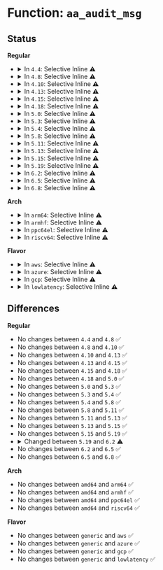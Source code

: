 # Function: <code>aa_audit_msg</code>

## Status
<b>Regular</b>
<ul>
<li>
<details>
<summary>In <code>4.4</code>: Selective Inline ⚠️</summary>

```c
void aa_audit_msg(int type, struct common_audit_data *sa, void (*cb)(struct audit_buffer *, void *));
```

**Collision:** Unique Global

**Inline:** Selective

**Transformation:** False

**Instances:**

```
In security/apparmor/audit.c (ffffffff81376bf0)
Location: security/apparmor/audit.c:109
Inline: True
Inline callers:
  - security/apparmor/audit.c:aa_audit
Direct callers:
  - security/apparmor/lib.c:aa_info_message
  - security/apparmor/lib.c:aa_check_perms
  - security/apparmor/lib.c:aa_check_perms
  - security/apparmor/policy.c:audit_policy
  - security/apparmor/lsm.c:apparmor_setprocattr
```
**Symbols:**

```
ffffffff81376bf0-ffffffff81376c14: aa_audit_msg (STB_GLOBAL)
```
</details>
</li>
<li>
<details>
<summary>In <code>4.8</code>: Selective Inline ⚠️</summary>

```c
void aa_audit_msg(int type, struct common_audit_data *sa, void (*cb)(struct audit_buffer *, void *));
```

**Collision:** Unique Global

**Inline:** Selective

**Transformation:** False

**Instances:**

```
In security/apparmor/audit.c (ffffffff813af725)
Location: security/apparmor/audit.c:109
Inline: True
Inline callers:
  - security/apparmor/audit.c:aa_audit
Direct callers:
  - security/apparmor/lib.c:aa_check_perms
  - security/apparmor/lib.c:aa_check_perms
  - security/apparmor/lib.c:aa_info_message
  - security/apparmor/policy.c:audit_policy
  - security/apparmor/lsm.c:apparmor_setprocattr
```
**Symbols:**

```
ffffffff813af6b0-ffffffff813af6d4: aa_audit_msg (STB_GLOBAL)
```
</details>
</li>
<li>
<details>
<summary>In <code>4.10</code>: Selective Inline ⚠️</summary>

```c
void aa_audit_msg(int type, struct common_audit_data *sa, void (*cb)(struct audit_buffer *, void *));
```

**Collision:** Unique Global

**Inline:** Selective

**Transformation:** False

**Instances:**

```
In security/apparmor/audit.c (ffffffff813c68a5)
Location: security/apparmor/audit.c:109
Inline: True
Inline callers:
  - security/apparmor/audit.c:aa_audit
Direct callers:
  - security/apparmor/lib.c:aa_check_perms
  - security/apparmor/lib.c:aa_check_perms
  - security/apparmor/lib.c:aa_info_message
  - security/apparmor/policy.c:audit_policy
  - security/apparmor/lsm.c:apparmor_setprocattr
```
**Symbols:**

```
ffffffff813c6830-ffffffff813c6854: aa_audit_msg (STB_GLOBAL)
```
</details>
</li>
<li>
<details>
<summary>In <code>4.13</code>: Selective Inline ⚠️</summary>

```c
void aa_audit_msg(int type, struct common_audit_data *sa, void (*cb)(struct audit_buffer *, void *));
```

**Collision:** Unique Global

**Inline:** Selective

**Transformation:** False

**Instances:**

```
In security/apparmor/audit.c (ffffffff813dc72c)
Location: security/apparmor/audit.c:111
Inline: True
Inline callers:
  - security/apparmor/audit.c:aa_audit
Direct callers:
  - security/apparmor/lib.c:aa_check_perms
  - security/apparmor/lib.c:aa_check_perms
  - security/apparmor/lib.c:aa_info_message
  - security/apparmor/policy.c:audit_policy
  - security/apparmor/lsm.c:apparmor_setprocattr
```
**Symbols:**

```
ffffffff813dc6c0-ffffffff813dc6e4: aa_audit_msg (STB_GLOBAL)
```
</details>
</li>
<li>
<details>
<summary>In <code>4.15</code>: Selective Inline ⚠️</summary>

```c
void aa_audit_msg(int type, struct common_audit_data *sa, void (*cb)(struct audit_buffer *, void *));
```

**Collision:** Unique Global

**Inline:** Selective

**Transformation:** False

**Instances:**

```
In security/apparmor/audit.c (ffffffff8140319c)
Location: security/apparmor/audit.c:111
Inline: True
Inline callers:
  - security/apparmor/audit.c:aa_audit
Direct callers:
  - security/apparmor/lib.c:aa_check_perms
  - security/apparmor/lib.c:aa_check_perms
  - security/apparmor/lib.c:aa_info_message
  - security/apparmor/policy.c:audit_policy
  - security/apparmor/lsm.c:apparmor_setprocattr
```
**Symbols:**

```
ffffffff81403130-ffffffff81403154: aa_audit_msg (STB_GLOBAL)
```
</details>
</li>
<li>
<details>
<summary>In <code>4.18</code>: Selective Inline ⚠️</summary>

```c
void aa_audit_msg(int type, struct common_audit_data *sa, void (*cb)(struct audit_buffer *, void *));
```

**Collision:** Unique Global

**Inline:** Selective

**Transformation:** False

**Instances:**

```
In security/apparmor/audit.c (ffffffff8143415a)
Location: security/apparmor/audit.c:111
Inline: True
Inline callers:
  - security/apparmor/audit.c:aa_audit
Direct callers:
  - security/apparmor/lib.c:aa_check_perms
  - security/apparmor/lib.c:aa_check_perms
  - security/apparmor/lib.c:aa_info_message
  - security/apparmor/policy.c:audit_policy
  - security/apparmor/lsm.c:apparmor_setprocattr
```
**Symbols:**

```
ffffffff814340e0-ffffffff81434104: aa_audit_msg (STB_GLOBAL)
```
</details>
</li>
<li>
<details>
<summary>In <code>5.0</code>: Selective Inline ⚠️</summary>

```c
void aa_audit_msg(int type, struct common_audit_data *sa, void (*cb)(struct audit_buffer *, void *));
```

**Collision:** Unique Global

**Inline:** Selective

**Transformation:** False

**Instances:**

```
In security/apparmor/audit.c (ffffffff81450e5a)
Location: security/apparmor/audit.c:111
Inline: True
Inline callers:
  - security/apparmor/audit.c:aa_audit
Direct callers:
  - security/apparmor/lib.c:aa_check_perms
  - security/apparmor/lib.c:aa_check_perms
  - security/apparmor/lib.c:aa_info_message
  - security/apparmor/policy.c:audit_policy
  - security/apparmor/lsm.c:apparmor_setprocattr
```
**Symbols:**

```
ffffffff81450de0-ffffffff81450e04: aa_audit_msg (STB_GLOBAL)
```
</details>
</li>
<li>
<details>
<summary>In <code>5.3</code>: Selective Inline ⚠️</summary>

```c
void aa_audit_msg(int type, struct common_audit_data *sa, void (*cb)(struct audit_buffer *, void *));
```

**Collision:** Unique Global

**Inline:** Selective

**Transformation:** False

**Instances:**

```
In security/apparmor/audit.c (ffffffff8147e91a)
Location: security/apparmor/audit.c:107
Inline: True
Inline callers:
  - security/apparmor/audit.c:aa_audit
Direct callers:
  - security/apparmor/lib.c:aa_check_perms
  - security/apparmor/lib.c:aa_check_perms
  - security/apparmor/lib.c:aa_info_message
  - security/apparmor/policy.c:audit_policy
  - security/apparmor/lsm.c:apparmor_setprocattr
```
**Symbols:**

```
ffffffff8147e8a0-ffffffff8147e8c5: aa_audit_msg (STB_GLOBAL)
```
</details>
</li>
<li>
<details>
<summary>In <code>5.4</code>: Selective Inline ⚠️</summary>

```c
void aa_audit_msg(int type, struct common_audit_data *sa, void (*cb)(struct audit_buffer *, void *));
```

**Collision:** Unique Global

**Inline:** Selective

**Transformation:** False

**Instances:**

```
In security/apparmor/audit.c (ffffffff8149861a)
Location: security/apparmor/audit.c:107
Inline: True
Inline callers:
  - security/apparmor/audit.c:aa_audit
Direct callers:
  - security/apparmor/lib.c:aa_check_perms
  - security/apparmor/lib.c:aa_check_perms
  - security/apparmor/lib.c:aa_info_message
  - security/apparmor/policy.c:audit_policy
  - security/apparmor/lsm.c:apparmor_setprocattr
```
**Symbols:**

```
ffffffff814985a0-ffffffff814985c5: aa_audit_msg (STB_GLOBAL)
```
</details>
</li>
<li>
<details>
<summary>In <code>5.8</code>: Selective Inline ⚠️</summary>

```c
void aa_audit_msg(int type, struct common_audit_data *sa, void (*cb)(struct audit_buffer *, void *));
```

**Collision:** Unique Global

**Inline:** Selective

**Transformation:** False

**Instances:**

```
In security/apparmor/audit.c (ffffffff814f07ca)
Location: security/apparmor/audit.c:107
Inline: True
Inline callers:
  - security/apparmor/audit.c:aa_audit
Direct callers:
  - security/apparmor/lib.c:aa_check_perms
  - security/apparmor/lib.c:aa_check_perms
  - security/apparmor/lib.c:aa_info_message
  - security/apparmor/policy.c:audit_policy
  - security/apparmor/lsm.c:apparmor_setprocattr
```
**Symbols:**

```
ffffffff814f0750-ffffffff814f0775: aa_audit_msg (STB_GLOBAL)
```
</details>
</li>
<li>
<details>
<summary>In <code>5.11</code>: Selective Inline ⚠️</summary>

```c
void aa_audit_msg(int type, struct common_audit_data *sa, void (*cb)(struct audit_buffer *, void *));
```

**Collision:** Unique Global

**Inline:** Selective

**Transformation:** False

**Instances:**

```
In security/apparmor/audit.c (ffffffff8150da5a)
Location: security/apparmor/audit.c:105
Inline: True
Inline callers:
  - security/apparmor/audit.c:aa_audit
Direct callers:
  - security/apparmor/lib.c:aa_check_perms
  - security/apparmor/lib.c:aa_check_perms
  - security/apparmor/lib.c:aa_info_message
  - security/apparmor/policy.c:audit_policy
  - security/apparmor/lsm.c:apparmor_setprocattr
```
**Symbols:**

```
ffffffff8150d9e0-ffffffff8150da05: aa_audit_msg (STB_GLOBAL)
```
</details>
</li>
<li>
<details>
<summary>In <code>5.13</code>: Selective Inline ⚠️</summary>

```c
void aa_audit_msg(int type, struct common_audit_data *sa, void (*cb)(struct audit_buffer *, void *));
```

**Collision:** Unique Global

**Inline:** Selective

**Transformation:** False

**Instances:**

```
In security/apparmor/audit.c (ffffffff8151446f)
Location: security/apparmor/audit.c:105
Inline: True
Inline callers:
  - security/apparmor/audit.c:aa_audit
Direct callers:
  - security/apparmor/lib.c:aa_check_perms
  - security/apparmor/lib.c:aa_check_perms
  - security/apparmor/lib.c:aa_info_message
  - security/apparmor/policy.c:audit_policy
  - security/apparmor/lsm.c:apparmor_setprocattr
```
**Symbols:**

```
ffffffff815143f0-ffffffff81514415: aa_audit_msg (STB_GLOBAL)
```
</details>
</li>
<li>
<details>
<summary>In <code>5.15</code>: Selective Inline ⚠️</summary>

```c
void aa_audit_msg(int type, struct common_audit_data *sa, void (*cb)(struct audit_buffer *, void *));
```

**Collision:** Unique Global

**Inline:** Selective

**Transformation:** False

**Instances:**

```
In security/apparmor/audit.c (ffffffff8157232f)
Location: security/apparmor/audit.c:105
Inline: True
Inline callers:
  - security/apparmor/audit.c:aa_audit
Direct callers:
  - security/apparmor/lib.c:aa_check_perms
  - security/apparmor/lib.c:aa_check_perms
  - security/apparmor/lib.c:aa_info_message
  - security/apparmor/policy.c:audit_policy
  - security/apparmor/lsm.c:apparmor_setprocattr
```
**Symbols:**

```
ffffffff815722b0-ffffffff815722d5: aa_audit_msg (STB_GLOBAL)
```
</details>
</li>
<li>
<details>
<summary>In <code>5.19</code>: Selective Inline ⚠️</summary>

```c
void aa_audit_msg(int type, struct common_audit_data *sa, void (*cb)(struct audit_buffer *, void *));
```

**Collision:** Unique Global

**Inline:** Selective

**Transformation:** False

**Instances:**

```
In security/apparmor/audit.c (ffffffff8160f215)
Location: security/apparmor/audit.c:148
Inline: True
Inline callers:
  - security/apparmor/audit.c:aa_audit
Direct callers:
  - security/apparmor/lib.c:aa_check_perms
  - security/apparmor/lib.c:aa_check_perms
  - security/apparmor/lib.c:aa_info_message
  - security/apparmor/policy.c:audit_policy
  - security/apparmor/lsm.c:apparmor_setprocattr
```
**Symbols:**

```
ffffffff8160f190-ffffffff8160f1c1: aa_audit_msg (STB_GLOBAL)
```
</details>
</li>
<li>
<details>
<summary>In <code>6.2</code>: Selective Inline ⚠️</summary>

```c
void aa_audit_msg(int type, struct apparmor_audit_data *ad, void (*cb)(struct audit_buffer *, void *));
```

**Collision:** Unique Global

**Inline:** Selective

**Transformation:** False

**Instances:**

```
In security/apparmor/audit.c (ffffffff816c15aa)
Location: security/apparmor/audit.c:148
Inline: True
Inline callers:
  - security/apparmor/audit.c:aa_audit
Direct callers:
  - security/apparmor/lib.c:aa_check_perms
  - security/apparmor/lib.c:aa_check_perms
  - security/apparmor/lib.c:aa_info_message
  - security/apparmor/policy.c:audit_policy
  - security/apparmor/lsm.c:apparmor_setprocattr
```
**Symbols:**

```
ffffffff816c1520-ffffffff816c1548: aa_audit_msg (STB_GLOBAL)
```
</details>
</li>
<li>
<details>
<summary>In <code>6.5</code>: Selective Inline ⚠️</summary>

```c
void aa_audit_msg(int type, struct apparmor_audit_data *ad, void (*cb)(struct audit_buffer *, void *));
```

**Collision:** Unique Global

**Inline:** Selective

**Transformation:** False

**Instances:**

```
In security/apparmor/audit.c (ffffffff816fa1ca)
Location: security/apparmor/audit.c:148
Inline: True
Inline callers:
  - security/apparmor/audit.c:aa_audit
Direct callers:
  - security/apparmor/lib.c:aa_check_perms
  - security/apparmor/lib.c:aa_check_perms
  - security/apparmor/lib.c:aa_info_message
  - security/apparmor/policy.c:audit_policy
  - security/apparmor/lsm.c:apparmor_setprocattr
```
**Symbols:**

```
ffffffff816fa140-ffffffff816fa168: aa_audit_msg (STB_GLOBAL)
```
</details>
</li>
<li>
<details>
<summary>In <code>6.8</code>: Selective Inline ⚠️</summary>

```c
void aa_audit_msg(int type, struct apparmor_audit_data *ad, void (*cb)(struct audit_buffer *, void *));
```

**Collision:** Unique Global

**Inline:** Selective

**Transformation:** False

**Instances:**

```
In security/apparmor/audit.c (ffffffff81736f6e)
Location: security/apparmor/audit.c:148
Inline: True
Inline callers:
  - security/apparmor/audit.c:aa_audit
Direct callers:
  - security/apparmor/lib.c:aa_check_perms
  - security/apparmor/lib.c:aa_check_perms
  - security/apparmor/lib.c:aa_info_message
  - security/apparmor/policy.c:audit_policy
  - security/apparmor/lsm.c:do_setattr
```
**Symbols:**

```
ffffffff81736ee0-ffffffff81736f08: aa_audit_msg (STB_GLOBAL)
```
</details>
</li>
</ul>
<b>Arch</b>
<ul>
<li>
<details>
<summary>In <code>arm64</code>: Selective Inline ⚠️</summary>

```c
void aa_audit_msg(int type, struct common_audit_data *sa, void (*cb)(struct audit_buffer *, void *));
```

**Collision:** Unique Global

**Inline:** Selective

**Transformation:** False

**Instances:**

```
In security/apparmor/audit.c (ffff80001058e1c8)
Location: security/apparmor/audit.c:107
Inline: True
Inline callers:
  - security/apparmor/audit.c:aa_audit
Direct callers:
  - security/apparmor/lib.c:aa_check_perms
  - security/apparmor/lib.c:aa_check_perms
  - security/apparmor/lib.c:aa_info_message
  - security/apparmor/policy.c:audit_policy
  - security/apparmor/lsm.c:apparmor_setprocattr
```
**Symbols:**

```
ffff80001058e108-ffff80001058e158: aa_audit_msg (STB_GLOBAL)
```
</details>
</li>
<li>
<details>
<summary>In <code>armhf</code>: Selective Inline ⚠️</summary>

```c
void aa_audit_msg(int type, struct common_audit_data *sa, void (*cb)(struct audit_buffer *, void *));
```

**Collision:** Unique Global

**Inline:** Selective

**Transformation:** False

**Instances:**

```
In security/apparmor/audit.c (c073f068)
Location: security/apparmor/audit.c:107
Inline: True
Inline callers:
  - security/apparmor/audit.c:aa_audit
Direct callers:
  - security/apparmor/lib.c:aa_check_perms
  - security/apparmor/lib.c:aa_check_perms
  - security/apparmor/lib.c:aa_info_message
  - security/apparmor/policy.c:audit_policy
  - security/apparmor/lsm.c:apparmor_setprocattr
```
**Symbols:**

```
c073efc4-c073eff8: aa_audit_msg (STB_GLOBAL)
```
</details>
</li>
<li>
<details>
<summary>In <code>ppc64el</code>: Selective Inline ⚠️</summary>

```c
void aa_audit_msg(int type, struct common_audit_data *sa, void (*cb)(struct audit_buffer *, void *));
```

**Collision:** Unique Global

**Inline:** Selective

**Transformation:** False

**Instances:**

```
In security/apparmor/audit.c (c000000000700c4c)
Location: security/apparmor/audit.c:107
Inline: True
Inline callers:
  - security/apparmor/audit.c:aa_audit
Direct callers:
  - security/apparmor/lib.c:aa_check_perms
  - security/apparmor/lib.c:aa_check_perms
  - security/apparmor/lib.c:aa_info_message
  - security/apparmor/policy.c:audit_policy
  - security/apparmor/lsm.c:apparmor_setprocattr
```
**Symbols:**

```
c000000000700b70-c000000000700bc0: aa_audit_msg (STB_GLOBAL)
```
</details>
</li>
<li>
<details>
<summary>In <code>riscv64</code>: Selective Inline ⚠️</summary>

```c
void aa_audit_msg(int type, struct common_audit_data *sa, void (*cb)(struct audit_buffer *, void *));
```

**Collision:** Unique Global

**Inline:** Selective

**Transformation:** False

**Instances:**

```
In security/apparmor/audit.c (ffffffe0003dc220)
Location: security/apparmor/audit.c:107
Inline: True
Inline callers:
  - security/apparmor/audit.c:aa_audit
Direct callers:
  - security/apparmor/lib.c:aa_check_perms
  - security/apparmor/lib.c:aa_check_perms
  - security/apparmor/lib.c:aa_info_message
  - security/apparmor/policy.c:audit_policy
  - security/apparmor/lsm.c:apparmor_setprocattr
```
**Symbols:**

```
ffffffe0003dc17a-ffffffe0003dc1c0: aa_audit_msg (STB_GLOBAL)
```
</details>
</li>
</ul>
<b>Flavor</b>
<ul>
<li>
<details>
<summary>In <code>aws</code>: Selective Inline ⚠️</summary>

```c
void aa_audit_msg(int type, struct common_audit_data *sa, void (*cb)(struct audit_buffer *, void *));
```

**Collision:** Unique Global

**Inline:** Selective

**Transformation:** False

**Instances:**

```
In security/apparmor/audit.c (ffffffff81490bfa)
Location: security/apparmor/audit.c:107
Inline: True
Inline callers:
  - security/apparmor/audit.c:aa_audit
Direct callers:
  - security/apparmor/lib.c:aa_check_perms
  - security/apparmor/lib.c:aa_check_perms
  - security/apparmor/lib.c:aa_info_message
  - security/apparmor/policy.c:audit_policy
  - security/apparmor/lsm.c:apparmor_setprocattr
```
**Symbols:**

```
ffffffff81490b80-ffffffff81490ba5: aa_audit_msg (STB_GLOBAL)
```
</details>
</li>
<li>
<details>
<summary>In <code>azure</code>: Selective Inline ⚠️</summary>

```c
void aa_audit_msg(int type, struct common_audit_data *sa, void (*cb)(struct audit_buffer *, void *));
```

**Collision:** Unique Global

**Inline:** Selective

**Transformation:** False

**Instances:**

```
In security/apparmor/audit.c (ffffffff8148161a)
Location: security/apparmor/audit.c:107
Inline: True
Inline callers:
  - security/apparmor/audit.c:aa_audit
Direct callers:
  - security/apparmor/lib.c:aa_check_perms
  - security/apparmor/lib.c:aa_check_perms
  - security/apparmor/lib.c:aa_info_message
  - security/apparmor/policy.c:audit_policy
  - security/apparmor/lsm.c:apparmor_setprocattr
```
**Symbols:**

```
ffffffff814815a0-ffffffff814815c5: aa_audit_msg (STB_GLOBAL)
```
</details>
</li>
<li>
<details>
<summary>In <code>gcp</code>: Selective Inline ⚠️</summary>

```c
void aa_audit_msg(int type, struct common_audit_data *sa, void (*cb)(struct audit_buffer *, void *));
```

**Collision:** Unique Global

**Inline:** Selective

**Transformation:** False

**Instances:**

```
In security/apparmor/audit.c (ffffffff8148cc9a)
Location: security/apparmor/audit.c:107
Inline: True
Inline callers:
  - security/apparmor/audit.c:aa_audit
Direct callers:
  - security/apparmor/lib.c:aa_check_perms
  - security/apparmor/lib.c:aa_check_perms
  - security/apparmor/lib.c:aa_info_message
  - security/apparmor/policy.c:audit_policy
  - security/apparmor/lsm.c:apparmor_setprocattr
```
**Symbols:**

```
ffffffff8148cc20-ffffffff8148cc45: aa_audit_msg (STB_GLOBAL)
```
</details>
</li>
<li>
<details>
<summary>In <code>lowlatency</code>: Selective Inline ⚠️</summary>

```c
void aa_audit_msg(int type, struct common_audit_data *sa, void (*cb)(struct audit_buffer *, void *));
```

**Collision:** Unique Global

**Inline:** Selective

**Transformation:** False

**Instances:**

```
In security/apparmor/audit.c (ffffffff814a4ada)
Location: security/apparmor/audit.c:107
Inline: True
Inline callers:
  - security/apparmor/audit.c:aa_audit
Direct callers:
  - security/apparmor/lib.c:aa_check_perms
  - security/apparmor/lib.c:aa_check_perms
  - security/apparmor/lib.c:aa_info_message
  - security/apparmor/policy.c:audit_policy
  - security/apparmor/lsm.c:apparmor_setprocattr
```
**Symbols:**

```
ffffffff814a4a60-ffffffff814a4a85: aa_audit_msg (STB_GLOBAL)
```
</details>
</li>
</ul>

## Differences
<b>Regular</b>
<ul>
<li>
No changes between <code>4.4</code> and <code>4.8</code> ✅
</li>
<li>
No changes between <code>4.8</code> and <code>4.10</code> ✅
</li>
<li>
No changes between <code>4.10</code> and <code>4.13</code> ✅
</li>
<li>
No changes between <code>4.13</code> and <code>4.15</code> ✅
</li>
<li>
No changes between <code>4.15</code> and <code>4.18</code> ✅
</li>
<li>
No changes between <code>4.18</code> and <code>5.0</code> ✅
</li>
<li>
No changes between <code>5.0</code> and <code>5.3</code> ✅
</li>
<li>
No changes between <code>5.3</code> and <code>5.4</code> ✅
</li>
<li>
No changes between <code>5.4</code> and <code>5.8</code> ✅
</li>
<li>
No changes between <code>5.8</code> and <code>5.11</code> ✅
</li>
<li>
No changes between <code>5.11</code> and <code>5.13</code> ✅
</li>
<li>
No changes between <code>5.13</code> and <code>5.15</code> ✅
</li>
<li>
No changes between <code>5.15</code> and <code>5.19</code> ✅
</li>
<li>
<details>
<summary>Changed between <code>5.19</code> and <code>6.2</code> ⚠️</summary>
<ul>
<li>
<b>Param added. </b>
<code>struct apparmor_audit_data *ad</code>
</li>
<li>
<b>Param removed. </b>
<code>struct common_audit_data *sa</code>
</li>
</ul>
</details>
</li>
<li>
No changes between <code>6.2</code> and <code>6.5</code> ✅
</li>
<li>
No changes between <code>6.5</code> and <code>6.8</code> ✅
</li>
</ul>
<b>Arch</b>
<ul>
<li>
No changes between <code>amd64</code> and <code>arm64</code> ✅
</li>
<li>
No changes between <code>amd64</code> and <code>armhf</code> ✅
</li>
<li>
No changes between <code>amd64</code> and <code>ppc64el</code> ✅
</li>
<li>
No changes between <code>amd64</code> and <code>riscv64</code> ✅
</li>
</ul>
<b>Flavor</b>
<ul>
<li>
No changes between <code>generic</code> and <code>aws</code> ✅
</li>
<li>
No changes between <code>generic</code> and <code>azure</code> ✅
</li>
<li>
No changes between <code>generic</code> and <code>gcp</code> ✅
</li>
<li>
No changes between <code>generic</code> and <code>lowlatency</code> ✅
</li>
</ul>
